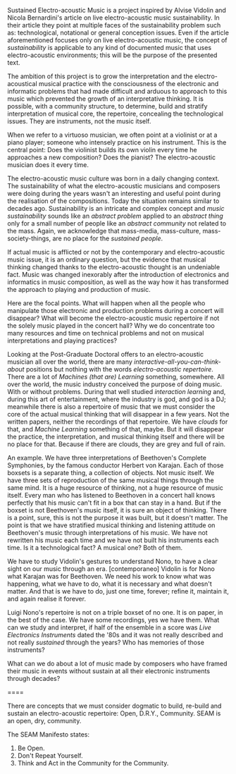 Sustained Electro-acoustic Music is a project inspired by Alvise Vidolin and Nicola Bernardini's article on live electro-acoustic music sustainability. In their article they point at multiple faces of the sustainability problem such as: technological, notational or general conception issues. Even if the article aforementioned focuses only on live electro-acoustic music, the concept of *sustainability* is applicable to any kind of documented music that uses electro-acoustic environments; this will be the purpose of the presented text.

The ambition of this project is to grow the interpretation and the electro-acoustical musical practice with the consciousness of the electronic and informatic problems that had made difficult and arduous to approach to this music which prevented the growth of an interpretative thinking. It is possible, with a community structure, to determine, build and stratify interpretation of musical core, the repertoire, concealing the technological issues. They are instruments, not the music itself.

When we refer to a virtuoso musician, we often point at a violinist or at a piano player; someone who intensely practice on his instrument. This is the central point: Does the violinist builds its own violin every time he approaches a new composition? Does the pianist? The electro-acoustic musician does it every time.

The electro-acoustic music culture was born in a daily changing context. The sustainability of what the electro-acoustic musicians and composers were doing during the years wasn't an interesting and useful point during the realisation of the compositions. Today the situation remains similar to decades ago. Sustainability is an intricate and complex concept and *music sustainability* sounds like an *abstract problem* applied to an *abstract thing* only for a small number of people like an *abstract community* not related to the mass. Again, we acknowledge that mass-media, mass-culture, mass-society-things, are no place for the *sustained people*.

If actual music is afflicted or not by the contemporary and electro-acoustic music issue, it is an ordinary question, but the evidence that musical thinking changed thanks to the electro-acoustic thought is an undeniable fact. Music was changed inexorably after the introduction of electronics and informatics in music composition, as well as the way how it has transformed the approach to playing and production of music.

Here are the focal points. What will happen when all the people who manipulate those electronic and production problems during a concert will disappear? What will become the electro-acoustic music repertoire if not the solely music played in the concert hall? Why we do concentrate too many resources and time on technical problems and not on musical interpretations and playing practices?

Looking at the Post-Graduate Doctoral offers to an electro-acoustic musician all over the world, there are many *interactive-all-you-can-think-about* positions but nothing with the words *electro-acoustic repertoire*. There are a lot of *Machines (that are) Learning* something, somewhere. All over the world, the music industry conceived the purpose of doing music. With or without problems. During that well studied *interaction learning* and, during this art of entertainment, where the industry is god, and god is a DJ; meanwhile there is also a repertoire of music that we must consider the core of the actual musical thinking that will disappear in a few years. Not the written papers, neither the recordings of that repertoire. We have *clouds* for that, and *Machine Learning* something of that, maybe. But it will disappear the practice, the interpretation, and musical thinking itself and there will be no place for that. Because if there are clouds, they are grey and full of rain.

An example. We have three interpretations of Beethoven's Complete Symphonies, by the famous conductor Herbert von Karajan. Each of those boxsets is a separate thing, a collection of objects. Not music itself. We have three sets of reproduction of the same musical things through the same mind. It is a huge resource of thinking, not a huge resource of music itself. Every man who has listened to Beethoven in a concert hall knows perfectly that his music can't fit in a box that can stay in a hand. But if the boxset is not Beethoven's music itself, it is sure an object of thinking. There is a point, sure, this is not the purpose it was built, but it doesn't matter. The point is that we have stratified musical thinking and listening attitude on Beethoven's music through interpretations of his music. We have not rewritten his music each time and we have not built his instruments each time. Is it a technological fact? A musical one? Both of them.

We have to study Vidolin's gestures to understand Nono, to have a clear sight on our music through an era. [contemporaneo] Vidolin is for Nono what Karajan was for Beethoven. We need his work to know what was happening, what we have to do, what it is necessary and what doesn't matter. And that is we have to do, just one time, forever; refine it, maintain it, and again realise it forever.

Luigi Nono's repertoire is not on a triple boxset of no one. It is on paper, in the best of the case. We have some recordings, yes we have them. What can we study and interpret, if half of the ensemble in a score was *Live Electronics Instruments* dated the '80s and it was not really described and not really *sustained* through the years? Who has memories of those instruments?

What can we do about a lot of music made by composers who have framed their music in events without sustain at all their electronic instruments through decades?

====

There are concepts that we must consider dogmatic to build, re-build and sustain an
electro-acoustic repertoire: Open, D.R.Y., Community. SEAM is an open, dry,
community.

The SEAM Manifesto states:
  1. Be Open.
  2. Don't Repeat Yourself.
  3. Think and Act in the Community for the Community.
